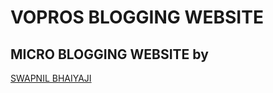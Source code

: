 # VOPROS BLOGGING WEBSITE
## MICRO BLOGGING WEBSITE by 
  <a href="https://github.com/swapnil-dot" target="_blank" >SWAPNIL BHAIYAJI </a> 

